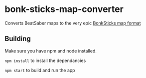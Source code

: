 # bonk-sticks-map-converter
Converts BeatSaber maps to the very epic [BonkSticks map format](./FORMAT.md)

## Building

Make sure you have npm and node installed.

`npm install` to install the dependancies

`npm start` to build and run the app
